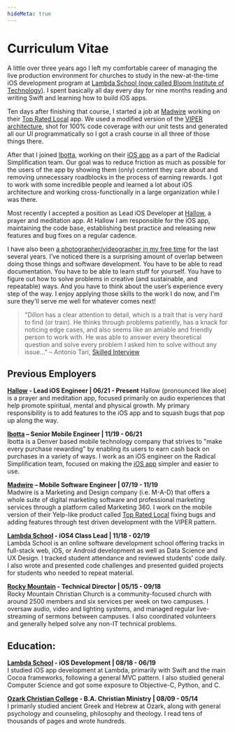 ```yaml
---
hideMeta: true
---
```

# Curriculum Vitae

A little over three years ago I left my comfortable career of managing the live production environment for churches to study in the new-at-the-time iOS development program at [Lambda School (now called Bloom Institute of Technology)][lambda]. I spent basically all day every day for nine months reading and writing Swift and learning how to build iOS apps.

Ten days after finishing that course, I started a job at [Madwire][madwire] working on their [Top Rated Local][trl] app. We used a modified version of the [VIPER architecture][clean-swift], shot for 100% code coverage with our unit tests and generated all our UI programmatically so I got a crash course in all three of those things there.

After that I joined [Ibotta][ibotta], working on their [iOS app][ibotta-app] as a part of the Radicial Simplification team. Our goal was to reduce friction as much as possible for the users of the app by showing them (only) content they care about and removing unnecessary roadblocks in the process of earning rewards. I got to work with some incredible people and learned a lot about iOS architecture and working cross-functionally in a large organization while I was there.

Most recently I accepted a position as Lead iOS Developer at [Hallow][hallow], a prayer and meditation app. At Hallow I am responsible for the iOS app, maintaining the code base, establishing best practice and releasing new features and bug fixes on a regular cadence.

I have also been [a photographer/videographer in my free time](http://light-and-lens.com) for the last several years. I’ve noticed there is a surprising amount of overlap between doing those things and software development. You have to be able to read documentation. You have to be able to learn stuff for yourself. You have to figure out how to solve problems in creative (and sustainable, and repeatable)  ways. And you have to think about the user’s experience every step of the way. I enjoy applying those skills to the work I do now, and I'm sure they'll serve me well for whatever comes next!

> "Dillon has a clear attention to detail, which is a trait that is very hard to find (or train). He thinks through problems patiently, has a knack for noticing edge cases, and also seems like an amiable and friendly person to work with. He was able to answer every theoretical question and solve every problem I asked him to solve without any issue…" – Antonio Tari, [Skilled Interview](https://www.skilledinc.com/report-card/2103)

## Previous Employers
**[Hallow][hallow] - Lead iOS Engineer | 06/21 - Present**
Hallow (pronounced like aloe) is a prayer and meditation app, focused primarily on audio experiences that help promote spiritual, mental and physical growth. My primary responsibility is to add features to the iOS app and to squash bugs that pop up along the way.

**[Ibotta][ibotta] – Senior Mobile Engineer | 11/19 - 06/21**  
Ibotta is a Denver based mobile technology company that strives to "make every purchase rewarding" by enabling its users to earn cash back on purchases in a variety of ways. I work as an iOS engineer on the Radical Simplification team, focused on making the [iOS app][ibotta-app] simpler and easier to use.

**[Madwire][madwire] – Mobile Software Engineer | 07/19 - 11/19**  
Madwire is a Marketing and Design company (i.e. M-A-D) that offers a whole suite of digital marketing software and professional marketing services through a platform called Marketing 360. I work on the mobile version of their Yelp-like product called [Top Rated Local][trl] fixing bugs and adding features through test driven development with the VIPER pattern.

**[Lambda School][lambda] - iOS4 Class Lead | 11/18 - 02/19**  
Lambda School is an online software development school offering tracks in full-stack web, iOS, or Android development as well as Data Science and UX Design. I tracked student attendance and reviewed students' code daily. I also wrote and presented code challenges and presented guided projects for students who needed to repeat material.

**[Rocky Mountain](https://rocky.church/) - Technical Director | 05/15 - 09/18**  
Rocky Mountain Christian Church is a community-focused church with around 2500 members and six services per week on two campuses. I oversaw audio, video and lighting systems, and managed regular live- streaming of sermons between campuses. I also coordinated volunteers and generally helped solve any non-IT technical problems.

## Education:
**[Lambda School][lambda] - iOS Development | 08/18 - 06/19**  
I studied iOS app development at Lambda, primarily with Swift and the main Cocoa frameworks, following a general MVC pattern. I also studied general Computer Science and got some exposure to Objective-C, Python, and C.

**[Ozark Christian College](https://occ.edu/) - B.A. Christian Ministry | 08/09 - 05/14**  
I primarily studied ancient Greek and Hebrew at Ozark, along with general psychology and counseling, philosophy and theology. I read tens of thousands of pages and wrote hundreds.

[ibotta]: https://home.ibotta.com/
[ibotta-app]: https://apps.apple.com/us/app/ibotta/id559887125
[madwire]: https://www.madwire.com/
[lambda]: https://lambdaschool.com/
[clean-swift]: https://clean-swift.com/
[trl]: https://apps.apple.com/us/app/top-rated-local/id1270356201?uo=4
[hallow]: https://hallow.com
